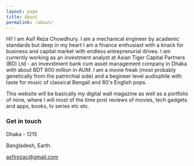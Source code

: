```yaml
---
layout: page
title: About
permalink: /about/
---
```


Hi!
I am Asif Reza Chowdhury. I am a mechanical engineer by academic standards but deep in my heart I am a finance enthusiast with a knack for business and capital market with endless entreprenurial drives. I am currently working as an investment analyst at Asian Tiger Capital Partners (BD) Ltd - an invevstment bank cum asset management company in Dhaka with about BDT 800 million in AUM.
I am a movie freak (most probably genetically from the patrirchial side) and a begineer level audiophile with taste for music of classical Bengali and 80's English pops.

This website will be basically my digital wall magazine as well as a portfolio of mine, where I will most of the time post reviews of movies, tech gadgets and apps, books, tv series etc etc.

<!-- ### More Information -->

<!-- A place to include any other types of information that you'd like to include about yourself. -->

### Get in touch

Dhaka - 1215

Bangladesh, Earth.


[asfirezac@gmail.com](mailto:asifrezac@gmail.com)
